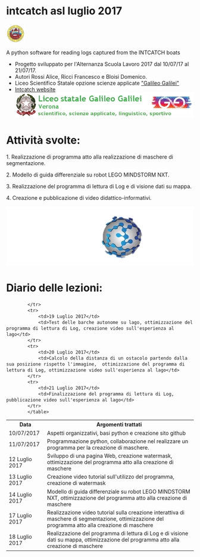 # intcatch asl luglio 2017       
<img src="image/logouni.png" height=50> 

A python software for reading logs captured from the INTCATCH boats
- Progetto sviluppato per l'Alternanza Scuola Lavoro 2017 dal 10/07/17 al 21/07/17.
- Autori Rossi Alice, Ricci Francesco e Bloisi Domenico.
- Liceo Scientifico Statale opzione scienze applicate ["Galileo Galilei"](https://www.galileivr.gov.it/)
- [Intcatch website](http://intcatch.eu/)
![GitHub Logo](image/logogalilei.png)
 
<h1>Attività svolte:</h1>
 <p> 1. Realizzazione di programma atto alla realizzazione di maschere di segmentazione.</p>
<p> 2. Modello di guida differenziale su robot LEGO MINDSTORM NXT.  </p>
 <p> 3. Realizzazione del programma di lettura di Log e di visione dati su mappa. </p>
 <p> 4. Creazione e pubblicazione di video didattico-informativi.</p>


![GitHub Logo](image/intcatchlogo.png)
 <h1> Diario delle lezioni: </h1>
<table class="classtable">			<tr>
				<th>Data</th>                                <th>Argomenti trattati </th>
			</tr>			<tr>
				<td>10/07/2017</td>
				<td>Aspetti organizzativi, basi python e creazione sito github</td>
			</tr>
			<tr>
				<td>11/07/2017</td>
				<td>Programmazione python, collaborazione nel realizzare un programma per la creazione di maschere.</td>
			</tr>
                        <tr>
				<td>12 Luglio 2017</td>
				<td>Sviluppo di una pagina Web, creazione watermask, ottimizzazione del programma atto alla creazione di maschere</td>           </tr>
			<tr>
			        <td>13 Luglio 2017</td>
	                        <td>Creazione video tutorial sull'utilizzo del programma, creazione di watermask</td>
			</tr>
			<tr>
				<td>14 Luglio 2017</td>
				<td>Modello di guida differenziale su robot LEGO MINDSTORM NXT, ottimizzazione del programma atto alla creazione di maschere</td>
			</tr>
			<tr>
				<td>17 Luglio 2017</td>
				<td>Realizzazione video tutorial sulla creazione interattiva di maschere di segmentazione, ottimizzazione del programma atto alla creazione di maschere</td>
			</tr>
			<tr>
				<td>18 Luglio 2017</td>
				<td>Realizzazione del programma di lettura di Log e di visione dati su mappa, ottimizzazione del programma atto alla creazione di maschere</td>

			</tr> 
			<tr>
				<td>19 Luglio 2017</td>
				<td>Test delle barche autonome su lago, ottimizzazione del programma di lettura di Log, creazione video sull'esperienza al lago</td>
			</tr>
			<tr>
				<td>20 Luglio 2017</td>
				<td>Calcolo della distanza di un ostacolo partendo dalla sua posizione rispetto l'immagine,  ottimizzazione del programma di lettura di Log, ottimizzazione video sull'esperienza al lago</td>
			</tr>
			<tr>
				<td>21 Luglio 2017</td>
				<td>Finalizzazione del programma di lettura di Log, pubblicazione video sull'esperienza al lago</td>
			</tr>
			</table>

